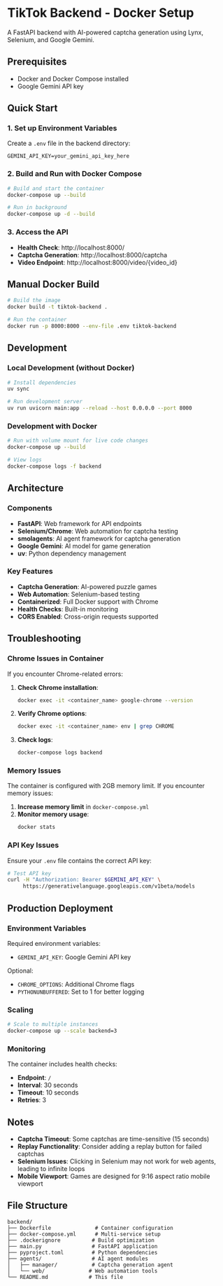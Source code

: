 # TikTok Backend - Docker Setup

A FastAPI backend with AI-powered captcha generation using Lynx, Selenium, and Google Gemini.

## Prerequisites

- Docker and Docker Compose installed
- Google Gemini API key

## Quick Start

### 1. Set up Environment Variables

Create a `.env` file in the backend directory:
```env
GEMINI_API_KEY=your_gemini_api_key_here
```

### 2. Build and Run with Docker Compose

```bash
# Build and start the container
docker-compose up --build

# Run in background
docker-compose up -d --build
```

### 3. Access the API

- **Health Check**: http://localhost:8000/
- **Captcha Generation**: http://localhost:8000/captcha
- **Video Endpoint**: http://localhost:8000/video/{video_id}

## Manual Docker Build

```bash
# Build the image
docker build -t tiktok-backend .

# Run the container
docker run -p 8000:8000 --env-file .env tiktok-backend
```

## Development

### Local Development (without Docker)

```bash
# Install dependencies
uv sync

# Run development server
uv run uvicorn main:app --reload --host 0.0.0.0 --port 8000
```

### Development with Docker

```bash
# Run with volume mount for live code changes
docker-compose up --build

# View logs
docker-compose logs -f backend
```

## Architecture

### Components

- **FastAPI**: Web framework for API endpoints
- **Selenium/Chrome**: Web automation for captcha testing
- **smolagents**: AI agent framework for captcha generation
- **Google Gemini**: AI model for game generation
- **uv**: Python dependency management

### Key Features

- **Captcha Generation**: AI-powered puzzle games
- **Web Automation**: Selenium-based testing
- **Containerized**: Full Docker support with Chrome
- **Health Checks**: Built-in monitoring
- **CORS Enabled**: Cross-origin requests supported

## Troubleshooting

### Chrome Issues in Container

If you encounter Chrome-related errors:

1. **Check Chrome installation**:
   ```bash
   docker exec -it <container_name> google-chrome --version
   ```

2. **Verify Chrome options**:
   ```bash
   docker exec -it <container_name> env | grep CHROME
   ```

3. **Check logs**:
   ```bash
   docker-compose logs backend
   ```

### Memory Issues

The container is configured with 2GB memory limit. If you encounter memory issues:

1. **Increase memory limit** in `docker-compose.yml`
2. **Monitor memory usage**:
   ```bash
   docker stats
   ```

### API Key Issues

Ensure your `.env` file contains the correct API key:
```bash
# Test API key
curl -H "Authorization: Bearer $GEMINI_API_KEY" \
     https://generativelanguage.googleapis.com/v1beta/models
```

## Production Deployment

### Environment Variables

Required environment variables:
- `GEMINI_API_KEY`: Google Gemini API key

Optional:
- `CHROME_OPTIONS`: Additional Chrome flags
- `PYTHONUNBUFFERED`: Set to 1 for better logging

### Scaling

```bash
# Scale to multiple instances
docker-compose up --scale backend=3
```

### Monitoring

The container includes health checks:
- **Endpoint**: `/`
- **Interval**: 30 seconds
- **Timeout**: 10 seconds
- **Retries**: 3

## Notes

- **Captcha Timeout**: Some captchas are time-sensitive (15 seconds)
- **Replay Functionality**: Consider adding a replay button for failed captchas
- **Selenium Issues**: Clicking in Selenium may not work for web agents, leading to infinite loops
- **Mobile Viewport**: Games are designed for 9:16 aspect ratio mobile viewport

## File Structure

```
backend/
├── Dockerfile              # Container configuration
├── docker-compose.yml      # Multi-service setup
├── .dockerignore          # Build optimization
├── main.py                # FastAPI application
├── pyproject.toml         # Python dependencies
├── agents/                # AI agent modules
│   ├── manager/           # Captcha generation agent
│   └── web/              # Web automation tools
└── README.md             # This file
```